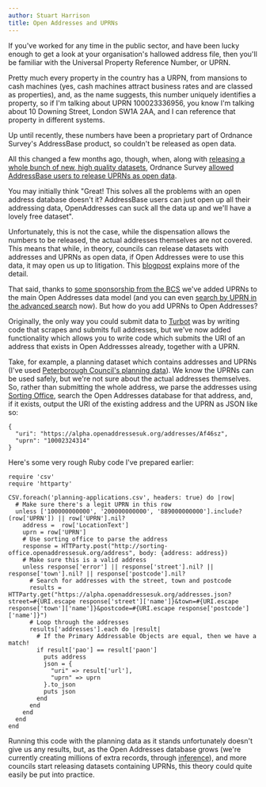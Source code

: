 ```yaml
---
author: Stuart Harrison
title: Open Addresses and UPRNs
---
```


If you've worked for any time in the public sector, and have been lucky enough to get a look at your organisation's hallowed address file, then you'll be familiar with the Universal Property Reference Number, or UPRN.

Pretty much every property in the country has a URPN, from mansions to cash machines (yes, cash machines attract business rates and are classed as properties), and, as the name suggests, this number uniquely identifies a property, so if I'm talking about UPRN 100023336956, you know I'm talking about 10 Downing Street, London SW1A 2AA, and I can reference that property in different systems.

Up until recently, these numbers have been a proprietary part of Ordnance Survey's AddressBase product, so couldn't be released as open data.

All this changed a few months ago, though, when, along with [releasing a whole bunch of new, high quality datasets](https://alpha.openaddressesuk.org/blog/2015/05/15/os-open-data-research), Ordnance Survey [allowed AddressBase users to release UPRNs as open data](http://www.ordnancesurvey.co.uk/about/news/2015/uprn-release-sharing-location-data.html).

You may initially think "Great! This solves all the problems with an open address database doesn't it? AddressBase users can just open up all their addressing data, OpenAddresses can suck all the data up and we'll have a lovely free dataset".

Unfortunately, this is not the case, while the dispensation allows the numbers to be released, the actual addresses themselves are not covered. This means that while, in theory, councils can release datasets with addresses and UPRNs as open data, if Open Addresses were to use this data, it may open us up to litigation. This [blogpost](https://alpha.openaddressesuk.org/blog/2015/05/09/ordnance-survey-open-data) explains more of the detail.

That said, thanks to [some sponsorship from the BCS](https://alpha.openaddressesuk.org/news/2015/04/20/bcs-press-release) we've added UPRNs to the main Open Addresses data model (and you can even [search by UPRN in the advanced search](https://alpha.openaddressesuk.org/addresses) now). But how do you add UPRNs to Open Addresses?

Originally, the only way you could submit data to [Turbot](http://turbot.openaddressesuk.org/) was by writing code that scrapes and submits full addresses, but we've now added functionality which allows you to write code which submits the URI of an address that exists in Open Addressses already, together with a UPRN.

Take, for example, a planning dataset which contains addresses and UPRNs (I've used [Peterborough Council's planning data](http://datasets.opendata.esd.org.uk/inventoryDataset?datasetId=10863)). We know the UPRNs can be used safely, but we're not sure about the actual addresses themselves. So, rather than submitting the whole address, we parse the addresses using [Sorting Office](http://sorting-office.openaddressesuk.org/), search the Open Addresses database for that address, and, if it exists, output the URI of the existing address and the UPRN as JSON like so:

    {
      "uri": "https://alpha.openaddressesuk.org/addresses/Af46sz",
      "uprn": "10002324314"
    }

Here's some very rough Ruby code I've prepared earlier:

    require 'csv'
    require 'httparty'

    CSV.foreach('planning-applications.csv', headers: true) do |row|
      # Make sure there's a legit UPRN in this row
      unless ['100000000000', '200000000000', '889000000000'].include?(row['UPRN']) || row['UPRN'].nil?
        address =  row['LocationText']
        uprn = row['UPRN']
        # Use sorting office to parse the address
        response = HTTParty.post("http://sorting-office.openaddressesuk.org/address", body: {address: address})
        # Make sure this is a valid address
        unless response['error'] || response['street'].nil? || response['town'].nil? || response['postcode'].nil?
          # Search for addresses with the street, town and postcode
          results = HTTParty.get("https://alpha.openaddressesuk.org/addresses.json?street=#{URI.escape response['street']['name']}&town=#{URI.escape response['town']['name']}&postcode=#{URI.escape response['postcode']['name']}")
          # Loop through the addresses
          results['addresses'].each do |result|
            # If the Primary Addressable Objects are equal, then we have a match!
            if result['pao'] == result['paon']
              puts address
              json = {
                "uri" => result['url'],
                "uprn" => uprn
              }.to_json
              puts json
            end
          end
        end
      end
    end

Running this code with the planning data as it stands unfortunately doesn't give us any results, but, as the Open Addresses database grows (we're currently creating millions of extra records, through [inference](https://alpha.openaddressesuk.org/blog/2015/02/12/inference)), and more councils start releasing datasets containing UPRNs, this theory could quite easily be put into practice.
